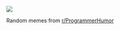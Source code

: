 ![](https://preview.redd.it/nnrk7vzreocf1.png?width=640&crop=smart&auto=webp&s=c59cbf3ea9984e08dbf86957f260355ffb3b1ba3)

 Random memes from [r/ProgrammerHumor](https://www.reddit.com/r/ProgrammerHumor/)
